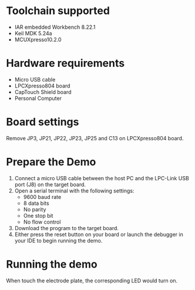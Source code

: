 Toolchain supported
===================
- IAR embedded Workbench 8.22.1
- Keil MDK 5.24a
- MCUXpresso10.2.0

Hardware requirements
=====================
- Micro USB cable
- LPCXpresso804 board
- CapTouch Shield board
- Personal Computer

Board settings
==============
Remove JP3, JP21, JP22, JP23, JP25 and C13 on LPCXpresso804 board.

Prepare the Demo
================
1.  Connect a micro USB cable between the host PC and the LPC-Link USB port (J8) on the target board.
2.  Open a serial terminal with the following settings:
    - 9600 baud rate
    - 8 data bits
    - No parity
    - One stop bit
    - No flow control
3.  Download the program to the target board.
4.  Either press the reset button on your board or launch the debugger in your IDE to begin running the demo.

Running the demo
================
When touch the electrode plate, the corresponding LED would turn on.
